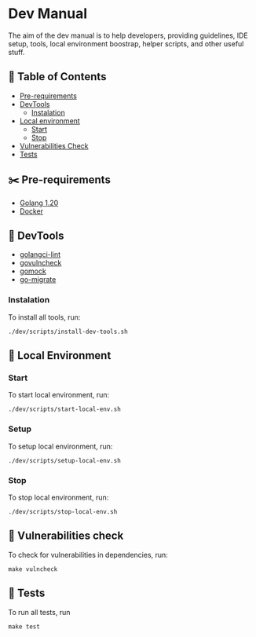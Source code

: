 # Dev Manual

<p>The aim of the dev manual is to help developers, providing guidelines, IDE setup, tools, local environment boostrap, helper scripts, and other useful stuff. </p>

##  📔 Table of Contents
<!--ts-->
   * [Pre-requirements](#✂️-pre-requirements)
   * [DevTools](#🔨-devtools)
      * [Instalation](#instalation)
   * [Local environment](#🎨-local-environment)
      * [Start](#start)
      * [Stop](#stop)
   * [Vulnerabilities Check](#🚩-vulnerabilities-check)
   * [Tests](#🔬-tests)
<!--te-->

## ✂️ Pre-requirements
* [Golang 1.20](https://go.dev/doc/install)
* [Docker](https://docs.docker.com/get-docker/)

## 🔨 DevTools

* [golangci-lint](https://golangci-lint.run/)
* [govulncheck](https://pkg.go.dev/golang.org/x/vuln/cmd/govulncheck)
* [gomock](https://github.com/golang/mock)
* [go-migrate](https://github.com/golang-migrate/migrate)

### Instalation

To install all tools, run:

```
./dev/scripts/install-dev-tools.sh
```

## 🎨 Local Environment

### Start
To start local environment, run:

```
./dev/scripts/start-local-env.sh
```

### Setup
To setup local environment, run:

```
./dev/scripts/setup-local-env.sh
```

### Stop
To stop local environment, run:

```
./dev/scripts/stop-local-env.sh
```

## 🚩 Vulnerabilities check
To check for vulnerabilities in dependencies, run:

```
make vulncheck
```

## 🔬  Tests
To run all tests, run
```
make test
```